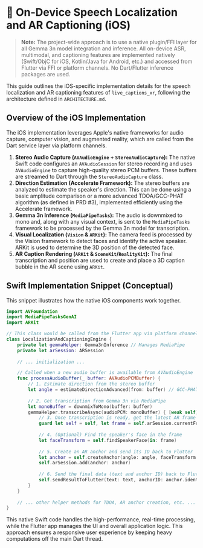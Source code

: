 # 📱 On-Device Speech Localization and AR Captioning (iOS)

> **Note:** The project-wide approach is to use a native plugin/FFI layer for all Gemma 3n model integration and inference. All on-device ASR, multimodal, and captioning features are implemented natively (Swift/ObjC for iOS, Kotlin/Java for Android, etc.) and accessed from Flutter via FFI or platform channels. No Dart/Flutter inference packages are used.

This guide outlines the iOS-specific implementation details for the speech localization and AR captioning features of `live_captions_xr`, following the architecture defined in `ARCHITECTURE.md`.

## Overview of the iOS Implementation

The iOS implementation leverages Apple's native frameworks for audio capture, computer vision, and augmented reality, which are called from the Dart service layer via platform channels.

1.  **Stereo Audio Capture (`AVAudioEngine` + `StereoAudioCapture`):** The native Swift code configures an `AVAudioSession` for stereo recording and uses `AVAudioEngine` to capture high-quality stereo PCM buffers. These buffers are streamed to Dart through the `StereoAudioCapture` class.
2.  **Direction Estimation (Accelerate Framework):** The stereo buffers are analyzed to estimate the speaker's direction. This can be done using a basic amplitude comparison or a more advanced TDOA/GCC-PHAT algorithm (as defined in PRD #3), implemented efficiently using the Accelerate framework.
3.  **Gemma 3n Inference (`MediaPipeTasks`):** The audio is downmixed to mono and, along with any visual context, is sent to the `MediaPipeTasks` framework to be processed by the Gemma 3n model for transcription.
4.  **Visual Localization (`Vision` & `ARKit`):** The camera feed is processed by the Vision framework to detect faces and identify the active speaker. ARKit is used to determine the 3D position of the detected face.
5.  **AR Caption Rendering (`ARKit` & `SceneKit`/`RealityKit`):** The final transcription and position are used to create and place a 3D caption bubble in the AR scene using `ARKit`.

## Swift Implementation Snippet (Conceptual)

This snippet illustrates how the native iOS components work together.

```swift
import AVFoundation
import MediaPipeTasksGenAI
import ARKit

// This class would be called from the Flutter app via platform channels.
class LocalizationAndCaptioningEngine {
    private let gemmaHelper: Gemma3nInference // Manages MediaPipe
    private let arSession: ARSession
    
    // ... initialization ...

    // Called when a new audio buffer is available from AVAudioEngine
    func processAudioBuffer(_ buffer: AVAudioPCMBuffer) {
        // 1. Estimate direction from the stereo buffer
        let angle = estimateDirectionAdvanced(from: buffer) // GCC-PHAT TDOA
        
        // 2. Get transcription from Gemma 3n via MediaPipe
        let monoBuffer = downmixToMono(buffer: buffer)
        gemmaHelper.transcribeAsync(audioPCM: monoBuffer) { [weak self] text in
            // 3. Once transcription is ready, get the latest AR frame
            guard let self = self, let frame = self.arSession.currentFrame else { return }
            
            // 4. (Optional) Find the speaker's face in the frame
            let faceTransform = self.findSpeakerFace(in: frame)
            
            // 5. Create an AR anchor and send its ID back to Flutter
            let anchor = self.createAnchor(angle: angle, faceTransform: faceTransform, cameraTransform: frame.camera.transform)
            self.arSession.add(anchor: anchor)
            
            // 6. Send the final data (text and anchor ID) back to Flutter
            self.sendResultToFlutter(text: text, anchorID: anchor.identifier)
        }
    }
    
    // ... other helper methods for TDOA, AR anchor creation, etc. ...
}
```

This native Swift code handles the high-performance, real-time processing, while the Flutter app manages the UI and overall application logic. This approach ensures a responsive user experience by keeping heavy computations off the main Dart thread.
